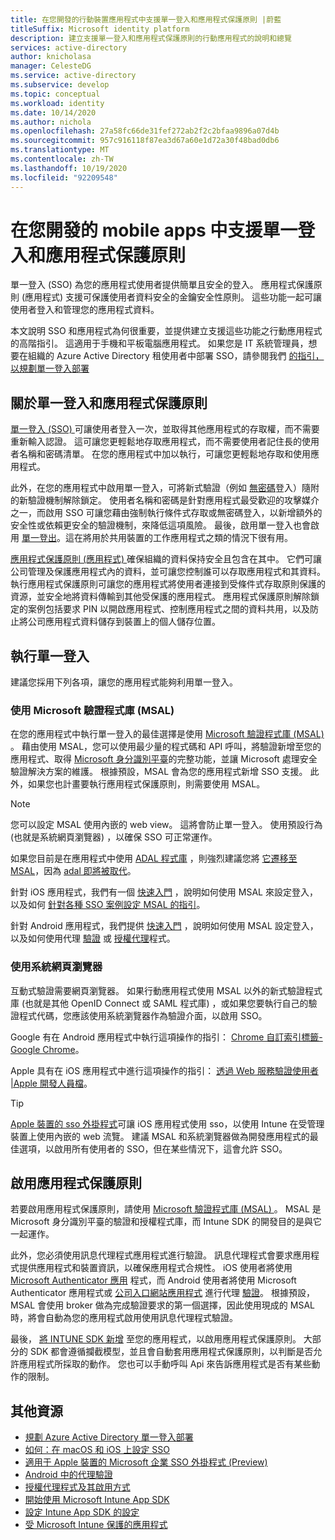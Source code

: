 ```yaml
---
title: 在您開發的行動裝置應用程式中支援單一登入和應用程式保護原則 |蔚藍
titleSuffix: Microsoft identity platform
description: 建立支援單一登入和應用程式保護原則的行動應用程式的說明和總覽
services: active-directory
author: knicholasa
manager: CelesteDG
ms.service: active-directory
ms.subservice: develop
ms.topic: conceptual
ms.workload: identity
ms.date: 10/14/2020
ms.author: nichola
ms.openlocfilehash: 27a58fc66de31fef272ab2f2c2bfaa9896a07d4b
ms.sourcegitcommit: 957c916118f87ea3d67a60e1d72a30f48bad0db6
ms.translationtype: MT
ms.contentlocale: zh-TW
ms.lasthandoff: 10/19/2020
ms.locfileid: "92209548"
---
```

# <a name="support-single-sign-on-and-app-protection-policies-in-mobile-apps-you-develop"></a>在您開發的 mobile apps 中支援單一登入和應用程式保護原則

單一登入 (SSO) 為您的應用程式使用者提供簡單且安全的登入。 應用程式保護原則 (應用程式) 支援可保護使用者資料安全的金鑰安全性原則。 這些功能一起可讓使用者登入和管理您的應用程式資料。

本文說明 SSO 和應用程式為何很重要，並提供建立支援這些功能之行動應用程式的高階指引。 這適用于手機和平板電腦應用程式。 如果您是 IT 系統管理員，想要在組織的 Azure Active Directory 租使用者中部署 SSO，請參閱我們 [的指引，以規劃單一登入部署](../manage-apps/plan-sso-deployment.md)

## <a name="about-single-sign-on-and-app-protection-policies"></a>關於單一登入和應用程式保護原則

[單一登入 (SSO) ](../manage-apps/plan-sso-deployment.md) 可讓使用者登入一次，並取得其他應用程式的存取權，而不需要重新輸入認證。 這可讓您更輕鬆地存取應用程式，而不需要使用者記住長的使用者名稱和密碼清單。 在您的應用程式中加以執行，可讓您更輕鬆地存取和使用應用程式。

此外，在您的應用程式中啟用單一登入，可將新式驗證（例如 [無密碼](../authentication/concept-authentication-passwordless.md)登入）隨附的新驗證機制解除鎖定。 使用者名稱和密碼是針對應用程式最受歡迎的攻擊媒介之一，而啟用 SSO 可讓您藉由強制執行條件式存取或無密碼登入，以新增額外的安全性或依賴更安全的驗證機制，來降低這項風險。 最後，啟用單一登入也會啟用 [單一登出](v2-protocols-oidc.md#single-sign-out)。這在將用於共用裝置的工作應用程式之類的情況下很有用。

[應用程式保護原則 (應用程式) ](/mem/intune/apps/app-protection-policy) 確保組織的資料保持安全且包含在其中。 它們可讓公司管理及保護應用程式內的資料，並可讓您控制誰可以存取應用程式和其資料。 執行應用程式保護原則可讓您的應用程式將使用者連接到受條件式存取原則保護的資源，並安全地將資料傳輸到其他受保護的應用程式。 應用程式保護原則解除鎖定的案例包括要求 PIN 以開啟應用程式、控制應用程式之間的資料共用，以及防止將公司應用程式資料儲存到裝置上的個人儲存位置。

## <a name="implementing-single-sign-on"></a>執行單一登入

建議您採用下列各項，讓您的應用程式能夠利用單一登入。

### <a name="use-microsoft-authentication-library-msal"></a>使用 Microsoft 驗證程式庫 (MSAL) 

在您的應用程式中執行單一登入的最佳選擇是使用 [Microsoft 驗證程式庫 (MSAL) ](msal-overview.md)。 藉由使用 MSAL，您可以使用最少量的程式碼和 API 呼叫，將驗證新增至您的應用程式、取得 [Microsoft 身分識別平臺](/azure/active-directory/develop/)的完整功能，並讓 Microsoft 處理安全驗證解決方案的維護。 根據預設，MSAL 會為您的應用程式新增 SSO 支援。 此外，如果您也計畫要執行應用程式保護原則，則需要使用 MSAL。

> [!NOTE]
> 您可以設定 MSAL 使用內嵌的 web view。 這將會防止單一登入。 使用預設行為 (也就是系統網頁瀏覽器) ，以確保 SSO 可正常運作。

如果您目前是在應用程式中使用 [ADAL 程式庫](../azuread-dev/active-directory-authentication-libraries.md) ，則強烈建議您將 [它遷移至 MSAL](msal-migration.md)，因為 [adal 即將被取代](https://techcommunity.microsoft.com/t5/azure-active-directory-identity/update-your-applications-to-use-microsoft-authentication-library/ba-p/1257363)。

針對 iOS 應用程式，我們有一個 [快速入門](quickstart-v2-ios.md) ，說明如何使用 MSAL 來設定登入，以及如何 [針對各種 SSO 案例設定 MSAL 的指引](single-sign-on-macos-ios.md)。

針對 Android 應用程式，我們提供 [快速入門](quickstart-v2-android.md) ，說明如何使用 MSAL 設定登入，以及如何使用代理 [驗證](brokered-auth.md) 或 [授權代理](authorization-agents.md)程式。

### <a name="use-the-system-web-browser"></a>使用系統網頁瀏覽器

互動式驗證需要網頁瀏覽器。 如果行動應用程式使用 MSAL 以外的新式驗證程式庫 (也就是其他 OpenID Connect 或 SAML 程式庫) ，或如果您要執行自己的驗證程式代碼，您應該使用系統瀏覽器作為驗證介面，以啟用 SSO。

Google 有在 Android 應用程式中執行這項操作的指引： [Chrome 自訂索引標籤-Google Chrome](https://developer.chrome.com/multidevice/android/customtabs)。

Apple 具有在 iOS 應用程式中進行這項操作的指引： [透過 Web 服務驗證使用者 |Apple 開發人員檔](https://developer.apple.com/documentation/authenticationservices/authenticating_a_user_through_a_web_service)。

> [!TIP]
> [Apple 裝置的 sso 外掛程式](apple-sso-plugin.md)可讓 iOS 應用程式使用 sso，以使用 Intune 在受管理裝置上使用內嵌的 web 流覽。 建議 MSAL 和系統瀏覽器做為開發應用程式的最佳選項，以啟用所有使用者的 SSO，但在某些情況下，這會允許 SSO。

## <a name="enable-app-protection-policies"></a>啟用應用程式保護原則

若要啟用應用程式保護原則，請使用 [Microsoft 驗證程式庫 (MSAL) ](msal-overview.md)。 MSAL 是 Microsoft 身分識別平臺的驗證和授權程式庫，而 Intune SDK 的開發目的是與它一起運作。

此外，您必須使用訊息代理程式應用程式進行驗證。 訊息代理程式會要求應用程式提供應用程式和裝置資訊，以確保應用程式合規性。 iOS 使用者將使用 [Microsoft Authenticator 應用](../user-help/user-help-auth-app-sign-in.md) 程式，而 Android 使用者將使用 Microsoft Authenticator 應用程式或 [公司入口網站應用程式](https://play.google.com/store/apps/details?id=com.microsoft.windowsintune.companyportal) 進行代理 [驗證](brokered-auth.md)。 根據預設，MSAL 會使用 broker 做為完成驗證要求的第一個選擇，因此使用現成的 MSAL 時，將會自動為您的應用程式啟用使用訊息代理程式驗證。

最後， [將 INTUNE SDK 新增](/mem/intune/developer/app-sdk-get-started) 至您的應用程式，以啟用應用程式保護原則。 大部分的 SDK 都會遵循攔截模型，並且會自動套用應用程式保護原則，以判斷是否允許應用程式所採取的動作。 您也可以手動呼叫 Api 來告訴應用程式是否有某些動作的限制。

## <a name="additional-resources"></a>其他資源

- [規劃 Azure Active Directory 單一登入部署](../manage-apps/plan-sso-deployment.md)
- [如何：在 macOS 和 iOS 上設定 SSO](single-sign-on-macos-ios.md)
- [適用于 Apple 裝置的 Microsoft 企業 SSO 外掛程式 (Preview) ](apple-sso-plugin.md)
- [Android 中的代理驗證](brokered-auth.md)
- [授權代理程式及其啟用方式](authorization-agents.md)
- [開始使用 Microsoft Intune App SDK](/mem/intune/developer/app-sdk-get-started)
- [設定 Intune App SDK 的設定](/mem/intune/developer/app-sdk-ios#configure-settings-for-the-intune-app-sdk)
- [受 Microsoft Intune 保護的應用程式](/mem/intune/apps/apps-supported-intune-apps)
